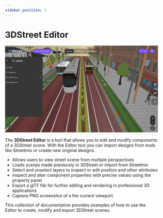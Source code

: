 ```yaml
---
sidebar_position: 1
---
```


# 3DStreet Editor

![Screenshot of the 3DStreet Editor application with user interface elements for modifying a street scene.](/img/docs/3dstreet-editor-screenshot.jpg)

The **3DStreet Editor** is a tool that allows you to edit and modify components of a 3DStreet scene. With the Editor tool you can import designs from tools like Streetmix or create new original designs.

- Allows users to view street scene from multiple perspectives
- Loads scenes made previously in 3DStreet or import from Streetmix
- Select and unselect layers to inspect or edit position and other attributes
- Inspect and alter component properties with precise values using the property panel
- Export a glTF file for further editing and rendering in professional 3D applications
- Capture PNG screenshot of a the current viewport

This collection of documentation provides examples of how to use the Editor to create, modify and export 3DStreet scenes.